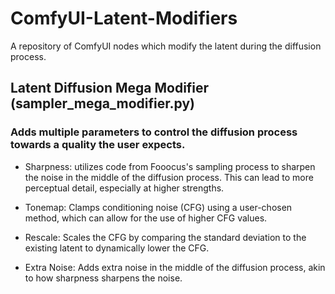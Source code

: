 # ComfyUI-Latent-Modifiers
A repository of ComfyUI nodes which modify the latent during the diffusion process.


## Latent Diffusion Mega Modifier (sampler_mega_modifier.py)
### Adds multiple parameters to control the diffusion process towards a quality the user expects.
* Sharpness: utilizes code from Fooocus's sampling process to sharpen the noise in the middle of the diffusion process.
This can lead to more perceptual detail, especially at higher strengths.

* Tonemap: Clamps conditioning noise (CFG) using a user-chosen method, which can allow for the use of higher CFG values.

* Rescale: Scales the CFG by comparing the standard deviation to the existing latent to dynamically lower the CFG.

* Extra Noise: Adds extra noise in the middle of the diffusion process, akin to how sharpness sharpens the noise.
